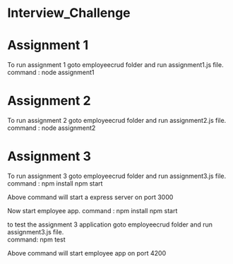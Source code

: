 # Interview_Challenge

# Assignment 1
To run assignment 1 goto employeecrud folder and run assignment1.js file.
command : 
    node assignment1


# Assignment 2
To run assignment 2 goto employeecrud folder and run assignment2.js file.
command : 
    node assignment2


# Assignment 3
To run assignment 3 goto employeecrud folder and run assignment3.js file.
command : 
    npm install
    npm start

Above command will start a express server on port 3000

Now start employee app.
command : 
    npm install
    npm start
    
 to test the assignment 3 application goto employeecrud folder and run assignment3.js file.  
 command: 
        npm test

Above command will start  employee app on port 4200
